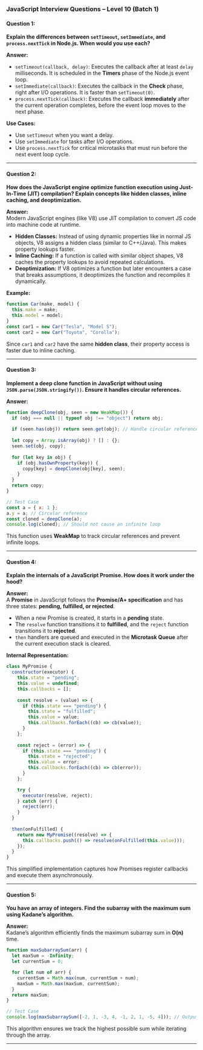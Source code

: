 ### **JavaScript Interview Questions – Level 10 (Batch 1)**  

#### **Question 1:**  
**Explain the differences between `setTimeout`, `setImmediate`, and `process.nextTick` in Node.js. When would you use each?**  

**Answer:**  
- `setTimeout(callback, delay)`: Executes the callback after at least `delay` milliseconds. It is scheduled in the **Timers** phase of the Node.js event loop.  
- `setImmediate(callback)`: Executes the callback in the **Check** phase, right after I/O operations. It is faster than `setTimeout(0)`.  
- `process.nextTick(callback)`: Executes the callback **immediately** after the current operation completes, before the event loop moves to the next phase.  

**Use Cases:**  
- Use `setTimeout` when you want a delay.  
- Use `setImmediate` for tasks after I/O operations.  
- Use `process.nextTick` for critical microtasks that must run before the next event loop cycle.  

---

#### **Question 2:**  
**How does the JavaScript engine optimize function execution using Just-In-Time (JIT) compilation? Explain concepts like hidden classes, inline caching, and deoptimization.**  

**Answer:**  
Modern JavaScript engines (like V8) use JIT compilation to convert JS code into machine code at runtime.  

- **Hidden Classes:** Instead of using dynamic properties like in normal JS objects, V8 assigns a hidden class (similar to C++/Java). This makes property lookups faster.  
- **Inline Caching:** If a function is called with similar object shapes, V8 caches the property lookups to avoid repeated calculations.  
- **Deoptimization:** If V8 optimizes a function but later encounters a case that breaks assumptions, it deoptimizes the function and recompiles it dynamically.  

**Example:**  
```js
function Car(make, model) {
  this.make = make;
  this.model = model;
}
const car1 = new Car("Tesla", "Model S");
const car2 = new Car("Toyota", "Corolla");
```
Since `car1` and `car2` have the same **hidden class**, their property access is faster due to inline caching.  

---

#### **Question 3:**  
**Implement a deep clone function in JavaScript without using `JSON.parse(JSON.stringify())`. Ensure it handles circular references.**  

**Answer:**  
```js
function deepClone(obj, seen = new WeakMap()) {
  if (obj === null || typeof obj !== "object") return obj;
  
  if (seen.has(obj)) return seen.get(obj); // Handle circular references
  
  let copy = Array.isArray(obj) ? [] : {};
  seen.set(obj, copy);
  
  for (let key in obj) {
    if (obj.hasOwnProperty(key)) {
      copy[key] = deepClone(obj[key], seen);
    }
  }
  return copy;
}

// Test Case
const a = { x: 1 };
a.y = a; // Circular reference
const cloned = deepClone(a);
console.log(cloned); // Should not cause an infinite loop
```
This function uses **WeakMap** to track circular references and prevent infinite loops.  

---

#### **Question 4:**  
**Explain the internals of a JavaScript Promise. How does it work under the hood?**  

**Answer:**  
A **Promise** in JavaScript follows the **Promise/A+ specification** and has three states: **pending, fulfilled, or rejected**.  

- When a new Promise is created, it starts in a **pending** state.  
- The `resolve` function transitions it to **fulfilled**, and the `reject` function transitions it to **rejected**.  
- `then` handlers are queued and executed in the **Microtask Queue** after the current execution stack is cleared.  

**Internal Representation:**  
```js
class MyPromise {
  constructor(executor) {
    this.state = "pending";
    this.value = undefined;
    this.callbacks = [];
    
    const resolve = (value) => {
      if (this.state === "pending") {
        this.state = "fulfilled";
        this.value = value;
        this.callbacks.forEach((cb) => cb(value));
      }
    };
    
    const reject = (error) => {
      if (this.state === "pending") {
        this.state = "rejected";
        this.value = error;
        this.callbacks.forEach((cb) => cb(error));
      }
    };

    try {
      executor(resolve, reject);
    } catch (err) {
      reject(err);
    }
  }
  
  then(onFulfilled) {
    return new MyPromise((resolve) => {
      this.callbacks.push(() => resolve(onFulfilled(this.value)));
    });
  }
}
```
This simplified implementation captures how Promises register callbacks and execute them asynchronously.  

---

#### **Question 5:**  
**You have an array of integers. Find the subarray with the maximum sum using Kadane’s algorithm.**  

**Answer:**  
Kadane’s algorithm efficiently finds the maximum subarray sum in **O(n)** time.  

```js
function maxSubarraySum(arr) {
  let maxSum = -Infinity;
  let currentSum = 0;

  for (let num of arr) {
    currentSum = Math.max(num, currentSum + num);
    maxSum = Math.max(maxSum, currentSum);
  }
  return maxSum;
}

// Test Case
console.log(maxSubarraySum([-2, 1, -3, 4, -1, 2, 1, -5, 4])); // Output: 6 (subarray: [4, -1, 2, 1])
```
This algorithm ensures we track the highest possible sum while iterating through the array.  

---